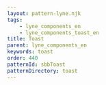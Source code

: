 ```yaml
---
layout: pattern-lyne.njk
tags: 
    - lyne_components_en
    - lyne_components_toast_en
title: Toast
parent: lyne_components_en
keywords: toast
order: 440
patternId: sbbToast
patternDirectory: toast
---
```

